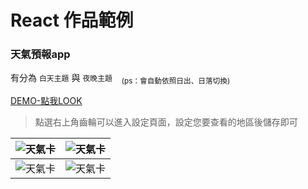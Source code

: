 # React 作品範例

### 天氣預報app

 有分為 `白天主題` 與 `夜晚主題` &ensp;  <sub>(ps：會自動依照日出、日落切換)</sub>

[DEMO-點我LOOK](https://twozwu.github.io/realtime-weather-app/)

> 點選右上角齒輪可以進入設定頁面，設定您要查看的地區後儲存即可

| ![天氣卡](https://i.imgur.com/Do12lkY.png) | ![天氣卡](https://i.imgur.com/qKHW3UC.png) | 
| ----- | ----- |
| ![天氣卡](https://i.imgur.com/fGqiNHj.png) | ![天氣卡](https://i.imgur.com/kg9oXYh.png) | 